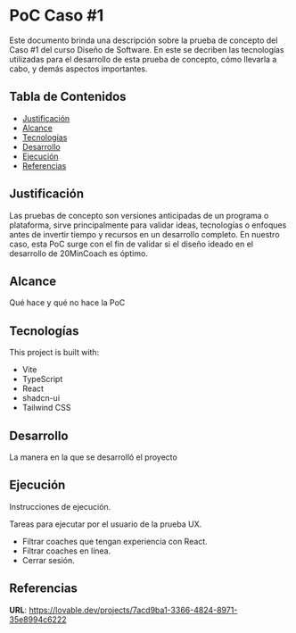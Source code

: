 # PoC Caso #1

Este documento brinda una descripción sobre la prueba de concepto del Caso #1 del curso Diseño de Software.
En este se decriben las tecnologías utilizadas para el desarrollo de esta prueba de concepto, cómo llevarla a cabo, y demás aspectos importantes.

## Tabla de Contenidos

- [Justificación](#justificacion)
- [Alcance](#alcance)
- [Tecnologías](#tecnologías)
- [Desarrollo](#desarrollo)
- [Ejecución](#ejecución)
- [Referencias](#referencias)

## Justificación

Las pruebas de concepto son versiones anticipadas de un programa o plataforma, sirve principalmente para validar ideas, tecnologías o enfoques antes de invertir tiempo y recursos en un desarrollo completo.
En nuestro caso, esta PoC surge con el fin de validar si el diseño ideado en el desarrollo de 20MinCoach es óptimo.

## Alcance

Qué hace y qué no hace la PoC

## Tecnologías

This project is built with:

- Vite
- TypeScript
- React
- shadcn-ui
- Tailwind CSS

## Desarrollo

La manera en la que se desarrolló el proyecto

## Ejecución

Instrucciones de ejecución.

Tareas para ejecutar por el usuario de la prueba UX.

- Filtrar coaches que tengan experiencia con React.
- Filtrar coaches en línea.
- Cerrar sesión.

## Referencias

**URL**: https://lovable.dev/projects/7acd9ba1-3366-4824-8971-35e8994c6222
